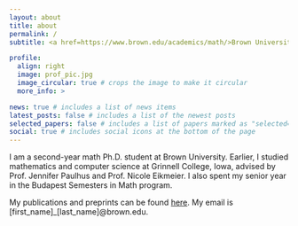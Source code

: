 ```yaml
---
layout: about
title: about
permalink: /
subtitle: <a href=https://www.brown.edu/academics/math/>Brown University, Mathematics</a>

profile:
  align: right
  image: prof_pic.jpg
  image_circular: true # crops the image to make it circular
  more_info: >

news: true # includes a list of news items
latest_posts: false # includes a list of the newest posts
selected_papers: false # includes a list of papers marked as "selected={true}"
social: true # includes social icons at the bottom of the page
---
```


I am a second-year math Ph.D. student at Brown University. Earlier, I studied mathematics and computer science at Grinnell College, Iowa, advised by Prof. Jennifer Paulhus and Prof. Nicole Eikmeier. I also spent my senior year in the Budapest Semesters in Math program. 

My publications and preprints can be found [here](https://dakshces.github.io/publications/). My email is [first\_name]\_[last\_name]@brown.edu. 
